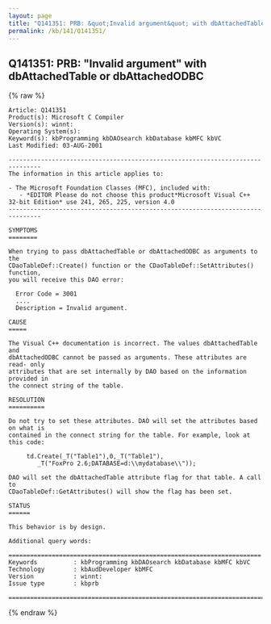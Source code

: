 ```yaml
---
layout: page
title: "Q141351: PRB: &quot;Invalid argument&quot; with dbAttachedTable or dbAttachedODBC"
permalink: /kb/141/Q141351/
---
```


## Q141351: PRB: &quot;Invalid argument&quot; with dbAttachedTable or dbAttachedODBC

{% raw %}

	Article: Q141351
	Product(s): Microsoft C Compiler
	Version(s): winnt:
	Operating System(s): 
	Keyword(s): kbProgramming kbDAOsearch kbDatabase kbMFC kbVC
	Last Modified: 03-AUG-2001
	
	-------------------------------------------------------------------------------
	The information in this article applies to:
	
	- The Microsoft Foundation Classes (MFC), included with:
	   - *EDITOR Please do not choose this product*Microsoft Visual C++ 32-bit Edition* use 241, 265, 225, version 4.0 
	-------------------------------------------------------------------------------
	
	SYMPTOMS
	========
	
	When trying to pass dbAttachedTable or dbAttachedODBC as arguments to the
	CDaoTableDef::Create() function or the CDaoTableDef::SetAttributes() function,
	you will receive this DAO error:
	
	  Error Code = 3001
	  ....
	  Description = Invalid argument.
	
	CAUSE
	=====
	
	The Visual C++ documentation is incorrect. The values dbAttachedTable and
	dbAttachedODBC cannot be passed as arguments. These attributes are read- only
	attributes that are set internally by DAO based on the information provided in
	the connect string of the table.
	
	RESOLUTION
	==========
	
	Do not try to set these attributes. DAO will set the attributes based on what is
	contained in the connect string for the table. For example, look at this code:
	
	     td.Create(_T("Table1"),0,_T("Table1"),
	        _T("FoxPro 2.6;DATABASE=d:\\mydatabase\\"));
	
	DAO will set the dbAttachedTable attribute flag for that table. A call to
	CDaoTableDef::GetAttributes() will show the flag has been set.
	
	STATUS
	======
	
	This behavior is by design.
	
	Additional query words:
	
	======================================================================
	Keywords          : kbProgramming kbDAOsearch kbDatabase kbMFC kbVC 
	Technology        : kbAudDeveloper kbMFC
	Version           : winnt:
	Issue type        : kbprb
	
	=============================================================================
	

{% endraw %}
